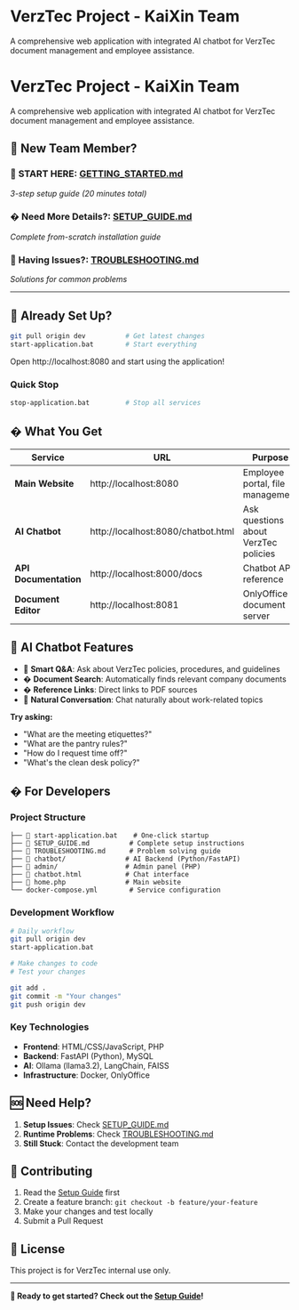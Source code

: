 # VerzTec Project - KaiXin Team

A comprehensive web application with integrated AI chatbot for VerzTec document management and employee assistance.

# VerzTec Project - KaiXin Team

A comprehensive web application with integrated AI chatbot for VerzTec document management and employee assistance.

## 🎯 New Team Member?

### 👋 **START HERE**: [GETTING_STARTED.md](GETTING_STARTED.md) 
*3-step setup guide (20 minutes total)*

### � **Need More Details?**: [SETUP_GUIDE.md](SETUP_GUIDE.md)
*Complete from-scratch installation guide*

### 🔧 **Having Issues?**: [TROUBLESHOOTING.md](TROUBLESHOOTING.md)
*Solutions for common problems*

---

## 🚀 Already Set Up?

```bash
git pull origin dev          # Get latest changes
start-application.bat        # Start everything
```
Open http://localhost:8080 and start using the application!

### Quick Stop
```bash
stop-application.bat         # Stop all services
```

## � What You Get

| Service | URL | Purpose |
|---------|-----|---------|
| **Main Website** | http://localhost:8080 | Employee portal, file management |
| **AI Chatbot** | http://localhost:8080/chatbot.html | Ask questions about VerzTec policies |
| **API Documentation** | http://localhost:8000/docs | Chatbot API reference |
| **Document Editor** | http://localhost:8081 | OnlyOffice document server |

## 💬 AI Chatbot Features

- 🤖 **Smart Q&A**: Ask about VerzTec policies, procedures, and guidelines
- � **Document Search**: Automatically finds relevant company documents
- � **Reference Links**: Direct links to PDF sources
- 💬 **Natural Conversation**: Chat naturally about work-related topics

**Try asking:**
- "What are the meeting etiquettes?"
- "What are the pantry rules?"
- "How do I request time off?"
- "What's the clean desk policy?"

## �️ For Developers

### Project Structure
```
├── 📄 start-application.bat    # One-click startup
├── 📄 SETUP_GUIDE.md          # Complete setup instructions
├── 📄 TROUBLESHOOTING.md      # Problem solving guide
├── 📁 chatbot/               # AI Backend (Python/FastAPI)
├── 📁 admin/                 # Admin panel (PHP)
├── 📄 chatbot.html           # Chat interface
├── 📄 home.php               # Main website
└── docker-compose.yml        # Service configuration
```

### Development Workflow
```bash
# Daily workflow
git pull origin dev
start-application.bat

# Make changes to code
# Test your changes

git add .
git commit -m "Your changes"
git push origin dev
```

### Key Technologies
- **Frontend**: HTML/CSS/JavaScript, PHP
- **Backend**: FastAPI (Python), MySQL
- **AI**: Ollama (llama3.2), LangChain, FAISS
- **Infrastructure**: Docker, OnlyOffice

## 🆘 Need Help?

1. **Setup Issues**: Check [SETUP_GUIDE.md](SETUP_GUIDE.md)
2. **Runtime Problems**: Check [TROUBLESHOOTING.md](TROUBLESHOOTING.md)
3. **Still Stuck**: Contact the development team

## 🤝 Contributing

1. Read the [Setup Guide](SETUP_GUIDE.md) first
2. Create a feature branch: `git checkout -b feature/your-feature`
3. Make your changes and test locally
4. Submit a Pull Request

## 📝 License

This project is for VerzTec internal use only.

---

**🎉 Ready to get started? Check out the [Setup Guide](SETUP_GUIDE.md)!**
